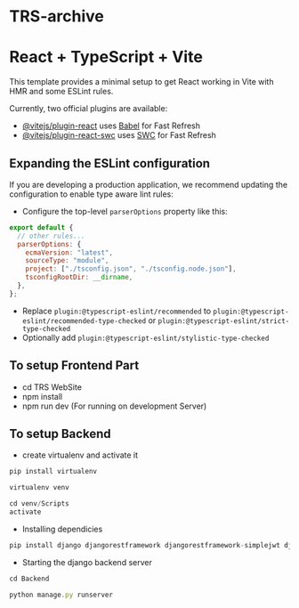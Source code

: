# TRS-archive

# React + TypeScript + Vite

This template provides a minimal setup to get React working in Vite with HMR and some ESLint rules.

Currently, two official plugins are available:

- [@vitejs/plugin-react](https://github.com/vitejs/vite-plugin-react/blob/main/packages/plugin-react/README.md) uses [Babel](https://babeljs.io/) for Fast Refresh
- [@vitejs/plugin-react-swc](https://github.com/vitejs/vite-plugin-react-swc) uses [SWC](https://swc.rs/) for Fast Refresh

## Expanding the ESLint configuration

If you are developing a production application, we recommend updating the configuration to enable type aware lint rules:

- Configure the top-level `parserOptions` property like this:

```js
export default {
  // other rules...
  parserOptions: {
    ecmaVersion: "latest",
    sourceType: "module",
    project: ["./tsconfig.json", "./tsconfig.node.json"],
    tsconfigRootDir: __dirname,
  },
};
```

- Replace `plugin:@typescript-eslint/recommended` to `plugin:@typescript-eslint/recommended-type-checked` or `plugin:@typescript-eslint/strict-type-checked`
- Optionally add `plugin:@typescript-eslint/stylistic-type-checked`

## To setup Frontend Part

- cd TRS WebSite
- npm install
- npm run dev (For running on development Server)


## To setup Backend 


- create virtualenv and activate it

```js
pip install virtualenv
```
```js
virtualenv venv
```
```js
cd venv/Scripts
activate
```

- Installing dependicies
```js
pip install django djangorestframework djangorestframework-simplejwt django-cors-headers Pillow python-dotenv
```
- Starting the django backend server

```js
cd Backend
```
```js
python manage.py runserver
```
